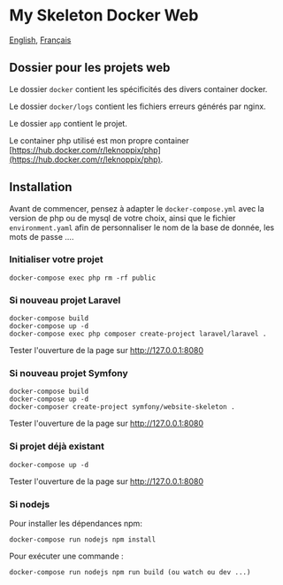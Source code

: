 # My Skeleton Docker Web

[English](https://github.com/leknoppix/MySkeletonDockerWeb/blob/main/README.md),
[Français](https://github.com/leknoppix/MySkeletonDockerWeb/blob/main/README.fr.md)

## Dossier pour les projets web

Le dossier `docker` contient les spécificités des divers container docker.

Le dossier `docker/logs` contient les fichiers erreurs générés par nginx.

Le dossier `app` contient le projet.

Le container php utilisé est mon propre container [https://hub.docker.com/r/leknoppix/php](https://hub.docker.com/r/leknoppix/php).

## Installation

Avant de commencer, pensez à adapter le `docker-compose.yml` avec la version de php ou de mysql de votre choix, ainsi que le fichier `environment.yaml` afin de personnaliser le nom de la base de donnée, les mots de passe ....

### Initialiser votre projet

```
docker-compose exec php rm -rf public
```

### Si nouveau projet Laravel

```
docker-compose build
docker-compose up -d
docker-compose exec php composer create-project laravel/laravel .
```

Tester l'ouverture de la page sur http://127.0.0.1:8080

### Si nouveau projet Symfony

```
docker-compose build
docker-compose up -d
docker-composer create-project symfony/website-skeleton .
```

Tester l'ouverture de la page sur http://127.0.0.1:8080

### Si projet déjà existant

```
docker-compose up -d
```

Tester l'ouverture de la page sur http://127.0.0.1:8080

### Si nodejs

Pour installer les dépendances npm:

```
docker-compose run nodejs npm install
```

Pour exécuter une commande :

```
docker-compose run nodejs npm run build (ou watch ou dev ...)
```
